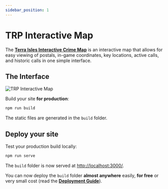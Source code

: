 ```yaml
---
sidebar_position: 1
---
```


# TRP Interactive Map

The **[Terra Isles Interactive Crime Map](https://map.terra-isles.com/)** is an interactive map that allows for easy viewing of postals, in-game coordinates, key locations, active calls, and historic calls in one simple interface.

## The Interface

![TRP Interactive Map](/img/map/map.png)

Build your site **for production**:

```bash
npm run build
```

The static files are generated in the `build` folder.

## Deploy your site

Test your production build locally:

```bash
npm run serve
```

The `build` folder is now served at [http://localhost:3000/](http://localhost:3000/).

You can now deploy the `build` folder **almost anywhere** easily, **for free** or very small cost (read the **[Deployment Guide](https://docusaurus.io/docs/deployment)**).
